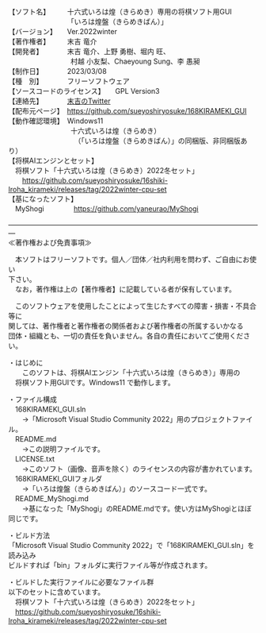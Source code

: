 【ソフト名】　　　十六式いろは煌（きらめき）専用の将棋ソフト用GUI  
　　　　　　　　　「いろは煌盤（きらめきばん）」  
【バージョン】　　Ver.2022winter  
【著作権者】　　　末吉 竜介  
【開発者】　　　　末吉 竜介、上野 勇樹、堀内 旺、  
　　　　　　　　　村越 小友梨、Chaeyoung Sung、李 愚昶  
【制作日】　　　　2023/03/08  
【種　別】　　　　フリーソフトウェア  
【ソースコードのライセンス】　　GPL Version3  
【連絡先】　　　　[末吉のTwitter](https://twitter.com/16shiki168)  
【配布元ページ】　https://github.com/sueyoshiryosuke/168KIRAMEKI_GUI  
【動作確認環境】　Windows11  
　　　　　　　　　十六式いろは煌（きらめき）  
　　　　　　　　　　（「いろは煌盤（きらめきばん）」の同梱版、非同梱版あり）  
【将棋AIエンジンとセット】  
　将棋ソフト「十六式いろは煌（きらめき）2022冬セット」  
　　https://github.com/sueyoshiryosuke/16shiki-Iroha_kirameki/releases/tag/2022winter-cpu-set  
【基になったソフト】  
　MyShogi 　　　　https://github.com/yaneurao/MyShogi  
  
―――――――――――――――――――――――――――――――――――――  
≪著作権および免責事項≫  
  
　本ソフトはフリーソフトです。個人／団体／社内利用を問わず、ご自由にお使い  
下さい。  
　なお，著作権は上の【著作権者】に記載している者が保有しています。  
  
　このソフトウェアを使用したことによって生じたすべての障害・損害・不具合等に  
関しては、著作権者と著作権者の関係者および著作権者の所属するいかなる  
団体・組織とも、一切の責任を負いません。各自の責任においてご使用ください。  
  
・はじめに  
　　このソフトは、将棋AIエンジン「十六式いろは煌（きらめき）」専用の  
　将棋ソフト用GUIです。Windows11 で動作します。  
  
・ファイル構成  
　168KIRAMEKI_GUI.sln  
　　→「Microsoft Visual Studio Community 2022」用のプロジェクトファイル。  
　README.md  
　　→この説明ファイルです。  
　LICENSE.txt  
　　→このソフト（画像、音声を除く）のライセンスの内容が書かれています。  
　168KIRAMEKI_GUIフォルダ  
　　→「いろは煌盤（きらめきばん）」のソースコード一式です。  
　README_MyShogi.md  
　　→基になった「MyShogi」のREADME.mdです。使い方はMyShogiとほぼ同じです。  
  
・ビルド方法  
「Microsoft Visual Studio Community 2022」で「168KIRAMEKI_GUI.sln」を読み込み  
ビルドすれば「bin」フォルダに実行ファイル等が作成されます。  

・ビルドした実行ファイルに必要なファイル群  
以下のセットに含めています。  
　将棋ソフト「十六式いろは煌（きらめき）2022冬セット」  
　https://github.com/sueyoshiryosuke/16shiki-Iroha_kirameki/releases/tag/2022winter-cpu-set  

